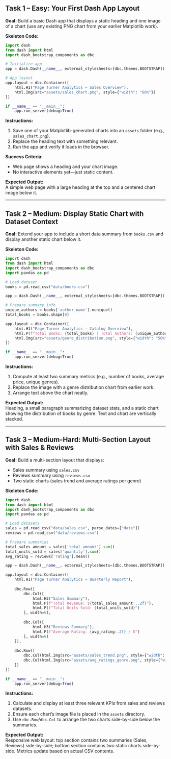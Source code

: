 ## Task 1 – Easy: Your First Dash App Layout  
**Goal:** Build a basic Dash app that displays a static heading and one image of a chart (use any existing PNG chart from your earlier Matplotlib work).  

**Skeleton Code:**  
```python
import dash
from dash import html
import dash_bootstrap_components as dbc

# Initialize app
app = dash.Dash(__name__, external_stylesheets=[dbc.themes.BOOTSTRAP])

# App layout
app.layout = dbc.Container([
    html.H1("Page Turner Analytics – Sales Overview"),
    html.Img(src="assets/sales_chart.png", style={"width": "60%"})
])

if __name__ == "__main__":
    app.run_server(debug=True)
```

**Instructions:**  
1. Save one of your Matplotlib-generated charts into an `assets` folder (e.g., `sales_chart.png`).  
2. Replace the heading text with something relevant.  
3. Run the app and verify it loads in the browser.  

**Success Criteria:**  
- Web page shows a heading and your chart image.  
- No interactive elements yet—just static content.  

**Expected Output:**  
A simple web page with a large heading at the top and a centered chart image below it.  


---

## Task 2 – Medium: Display Static Chart with Dataset Context  
**Goal:** Extend your app to include a short data summary from `books.csv` and display another static chart below it.  

**Skeleton Code:**  
```python
import dash
from dash import html
import dash_bootstrap_components as dbc
import pandas as pd

# Load dataset
books = pd.read_csv("data/books.csv")

app = dash.Dash(__name__, external_stylesheets=[dbc.themes.BOOTSTRAP])

# Prepare summary info
unique_authors = books['author_name'].nunique()
total_books = books.shape[0]

app.layout = dbc.Container([
    html.H1("Page Turner Analytics – Catalog Overview"),
    html.P(f"Total Books: {total_books} | Total Authors: {unique_authors}"),
    html.Img(src="assets/genre_distribution.png", style={"width": "50%"})
])

if __name__ == "__main__":
    app.run_server(debug=True)
```

**Instructions:**  
1. Compute at least two summary metrics (e.g., number of books, average price, unique genres).  
2. Replace the image with a genre distribution chart from earlier work.  
3. Arrange text above the chart neatly.  

**Expected Output:**  
Heading, a small paragraph summarizing dataset stats, and a static chart showing the distribution of books by genre. Text and chart are vertically stacked.  


---

## Task 3 – Medium-Hard: Multi-Section Layout with Sales & Reviews  
**Goal:** Build a multi-section layout that displays:  
- Sales summary using `sales.csv`  
- Reviews summary using `reviews.csv`  
- Two static charts (sales trend and average ratings per genre)  

**Skeleton Code:**  
```python
import dash
from dash import html
import dash_bootstrap_components as dbc
import pandas as pd

# Load datasets
sales = pd.read_csv("data/sales.csv", parse_dates=["date"])
reviews = pd.read_csv("data/reviews.csv")

# Prepare summaries
total_sales_amount = sales['total_amount'].sum()
total_units_sold = sales['quantity'].sum()
avg_rating = reviews['rating'].mean()

app = dash.Dash(__name__, external_stylesheets=[dbc.themes.BOOTSTRAP])

app.layout = dbc.Container([
    html.H1("Page Turner Analytics – Quarterly Report"),
    
    dbc.Row([
        dbc.Col([
            html.H3("Sales Summary"),
            html.P(f"Total Revenue: ${total_sales_amount:,.2f}"),
            html.P(f"Total Units Sold: {total_units_sold}")
        ], width=6),
        
        dbc.Col([
            html.H3("Reviews Summary"),
            html.P(f"Average Rating: {avg_rating:.2f} / 5")
        ], width=6)
    ]),
    
    dbc.Row([
        dbc.Col(html.Img(src="assets/sales_trend.png", style={"width": "100%"}), width=6),
        dbc.Col(html.Img(src="assets/avg_ratings_genre.png", style={"width": "100%"}), width=6)
    ])
])

if __name__ == "__main__":
    app.run_server(debug=True)
```

**Instructions:**  
1. Calculate and display at least three relevant KPIs from sales and reviews datasets.  
2. Ensure each chart’s image file is placed in the `assets` directory.  
3. Use `dbc.Row`/`dbc.Col` to arrange the two charts side-by-side below the summaries.  

**Expected Output:**  
Responsive web layout: top section contains two summaries (Sales, Reviews) side-by-side; bottom section contains two static charts side-by-side. Metrics update based on actual CSV contents.  